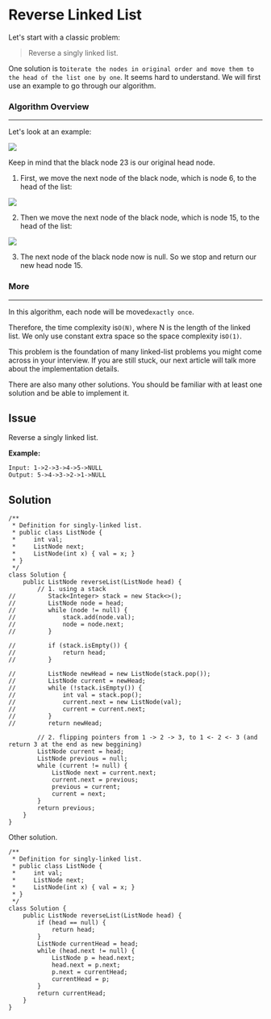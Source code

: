 # Reverse Linked List

Let's start with a classic problem:

> Reverse a singly linked list.

One solution is to`iterate the nodes in original order and move them to the head of the list one by one`. It seems hard to understand. We will first use an example to go through our algorithm. 

### Algorithm Overview

---

Let's look at an example:

![](https://s3-lc-upload.s3.amazonaws.com/uploads/2018/04/14/screen-shot-2018-04-14-at-163143.png)

Keep in mind that the black node 23 is our original head node.

1. First, we move the next node of the black node, which is node 6, to the head of the list:

![](https://s3-lc-upload.s3.amazonaws.com/uploads/2018/04/14/screen-shot-2018-04-14-at-163336.png)

2. Then we move the next node of the black node, which is node 15, to the head of the list:

![](https://s3-lc-upload.s3.amazonaws.com/uploads/2018/04/14/screen-shot-2018-04-14-at-163525.png)

3. The next node of the black node now is null. So we stop and return our new head node 15.

### More

---

In this algorithm, each node will be moved`exactly once`.

Therefore, the time complexity is`O(N)`, where N is the length of the linked list. We only use constant extra space so the space complexity is`O(1)`.

This problem is the foundation of many linked-list problems you might come across in your interview. If you are still stuck, our next article will talk more about the implementation details.

There are also many other solutions. You should be familiar with at least one solution and be able to implement it.

## Issue

Reverse a singly linked list.

**Example:**

```
Input: 1->2->3->4->5->NULL
Output: 5->4->3->2->1->NULL
```

## Solution

```
/**
 * Definition for singly-linked list.
 * public class ListNode {
 *     int val;
 *     ListNode next;
 *     ListNode(int x) { val = x; }
 * }
 */
class Solution {
    public ListNode reverseList(ListNode head) {
        // 1. using a stack
//         Stack<Integer> stack = new Stack<>();
//         ListNode node = head;
//         while (node != null) {
//             stack.add(node.val);
//             node = node.next;
//         }
        
//         if (stack.isEmpty()) {
//             return head;
//         }
        
//         ListNode newHead = new ListNode(stack.pop());
//         ListNode current = newHead;
//         while (!stack.isEmpty()) {
//             int val = stack.pop();
//             current.next = new ListNode(val);
//             current = current.next;
//         }
//         return newHead;
        
        // 2. flipping pointers from 1 -> 2 -> 3, to 1 <- 2 <- 3 (and return 3 at the end as new beggining)
        ListNode current = head;
        ListNode previous = null;
        while (current != null) {
            ListNode next = current.next;
            current.next = previous;
            previous = current;
            current = next;
        }
        return previous;
    }
}
```

Other solution. 

```
/**
 * Definition for singly-linked list.
 * public class ListNode {
 *     int val;
 *     ListNode next;
 *     ListNode(int x) { val = x; }
 * }
 */
class Solution {
    public ListNode reverseList(ListNode head) {
        if (head == null) {
            return head;
        }
        ListNode currentHead = head;
        while (head.next != null) {
            ListNode p = head.next;
            head.next = p.next;
            p.next = currentHead;
            currentHead = p;
        }
        return currentHead;
    }
}
```



